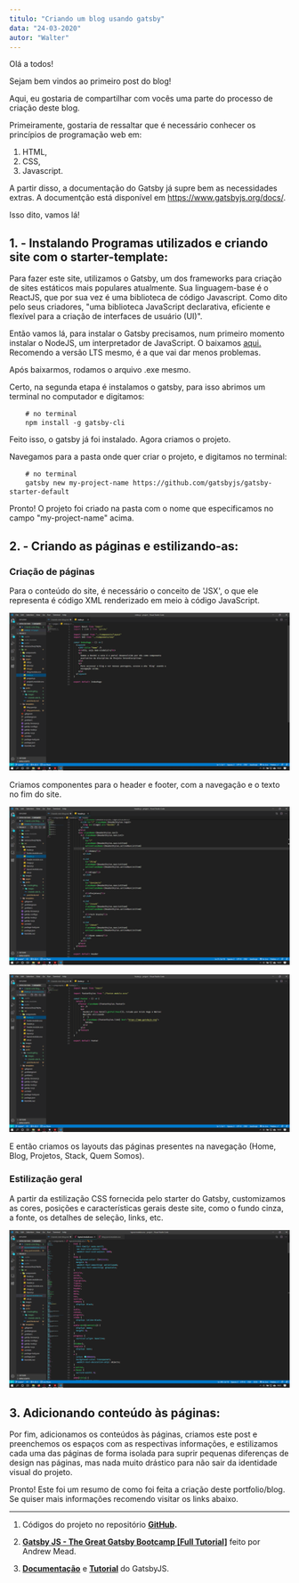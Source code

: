 ```yaml
---
titulo: "Criando um blog usando gatsby"
data: "24-03-2020"
autor: "Walter"
---
```


Olá a todos!

Sejam bem vindos ao primeiro post do blog! 

Aqui, eu gostaria de compartilhar com vocês uma parte do processo de criação deste blog.

Primeiramente, gostaria de ressaltar que é necessário conhecer os princípios de programação web em:   

1. HTML,    
2. CSS,     
3. Javascript.    

A partir disso, a documentação do Gatsby já supre bem as necessidades extras. A documentção está disponível em <https://www.gatsbyjs.org/docs/>.

Isso dito, vamos lá!



## 1. - Instalando Programas utilizados e criando site com o starter-template:

  Para fazer este site, utilizamos o Gatsby, um dos frameworks para criação de sites estáticos mais populares atualmente. Sua linguagem-base é o ReactJS, que por sua vez é uma biblioteca de código Javascript. Como dito pelo seus criadores, "uma biblioteca JavaScript declarativa, eficiente e flexível para a criação de interfaces de usuário (UI)".

  Então vamos lá, para instalar o Gatsby precisamos, num primeiro momento instalar o NodeJS, um interpretador de JavaScript. O baixamos [aqui.](https://nodejs.org/en/download/) Recomendo a versão LTS mesmo, é a que vai dar menos problemas.

  Após baixarmos, rodamos o arquivo .exe mesmo.

  Certo, na segunda etapa é instalamos o gatsby, para isso abrimos um terminal no computador e digitamos:

        # no terminal
        npm install -g gatsby-cli 

  Feito isso, o gatsby já foi instalado. Agora criamos o projeto. 

  Navegamos para a pasta onde quer criar o projeto, e digitamos no terminal:

        # no terminal
        gatsby new my-project-name https://github.com/gatsbyjs/gatsby-starter-default

  Pronto! O projeto foi criado na pasta com o nome que especificamos no campo "my-project-name" acima.

## 2. - Criando as páginas e estilizando-as:
  
  ### Criação de páginas
  Para o conteúdo do site, é necessário o conceito de 'JSX', o que ele representa é código XML renderizado em meio à código JavaScript. 

  ![Exemplo de código JSX](images/JSX.png)
  
  Criamos componentes para o header e footer, com a navegação e o texto no fim do site.

  ![Print do arquivo Header.js](images/header.png)

  ![Print do arquivo Footer.js](images/footer.png)

  E então criamos os layouts das páginas presentes na navegação (Home, Blog, Projetos, Stack, Quem Somos). 

  ### Estilização geral

  A partir da estilização CSS fornecida pelo starter do Gatsby, customizamos as cores, posições e características gerais deste site, como o fundo cinza, a fonte, os detalhes de seleção, links, etc.

  ![CSS do starter Gatsby](images/CSS.png) 

## 3. Adicionando conteúdo às páginas:

  Por fim, adicionamos os conteúdos às páginas, criamos este post e preenchemos os espaços com as respectivas informações, e estilizamos cada uma das páginas de forma isolada para suprir pequenas diferenças de design nas páginas, mas nada muito drástico para não sair da identidade visual do projeto.

  Pronto! Este foi um resumo de como foi feita a criação deste portfolio/blog. Se quiser mais informações recomendo visitar os links abaixo.

---

1. Códigos do projeto no repositório **[GitHub](https://github.com/walttsm/portfolio-PI2).**

2. **[Gatsby JS - The Great Gatsby Bootcamp [Full Tutorial]](https://youtu.be/8t0vNu2fCCM)** feito por Andrew Mead.

3. **[Documentação](https://www.gatsbyjs.org/docs/)** e **[Tutorial](https://www.gatsbyjs.org/tutorial/)** do GatsbyJS.
